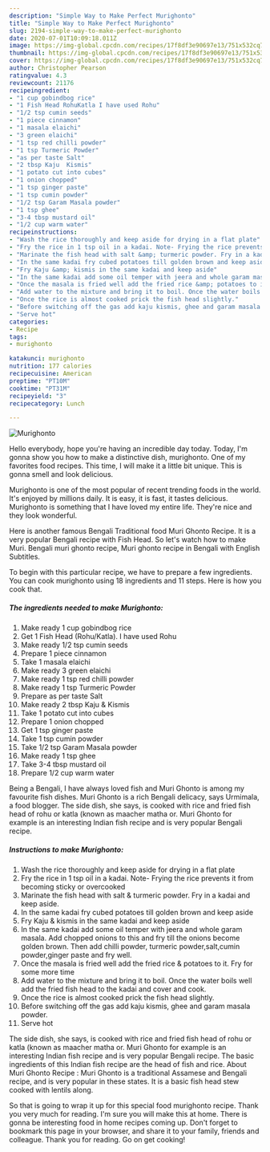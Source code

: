 ```yaml
---
description: "Simple Way to Make Perfect Murighonto"
title: "Simple Way to Make Perfect Murighonto"
slug: 2194-simple-way-to-make-perfect-murighonto
date: 2020-07-01T10:09:18.011Z
image: https://img-global.cpcdn.com/recipes/17f8df3e90697e13/751x532cq70/murighonto-recipe-main-photo.jpg
thumbnail: https://img-global.cpcdn.com/recipes/17f8df3e90697e13/751x532cq70/murighonto-recipe-main-photo.jpg
cover: https://img-global.cpcdn.com/recipes/17f8df3e90697e13/751x532cq70/murighonto-recipe-main-photo.jpg
author: Christopher Pearson
ratingvalue: 4.3
reviewcount: 21176
recipeingredient:
- "1 cup gobindbog rice"
- "1 Fish Head RohuKatla I have used Rohu"
- "1/2 tsp cumin seeds"
- "1 piece cinnamon"
- "1 masala elaichi"
- "3 green elaichi"
- "1 tsp red chilli powder"
- "1 tsp Turmeric Powder"
- "as per taste Salt"
- "2 tbsp Kaju  Kismis"
- "1 potato cut into cubes"
- "1 onion chopped"
- "1 tsp ginger paste"
- "1 tsp cumin powder"
- "1/2 tsp Garam Masala powder"
- "1 tsp ghee"
- "3-4 tbsp mustard oil"
- "1/2 cup warm water"
recipeinstructions:
- "Wash the rice thoroughly and keep aside for drying in a flat plate"
- "Fry the rice in 1 tsp oil in a kadai. Note- Frying the rice prevents it from becoming sticky or overcooked"
- "Marinate the fish head with salt &amp; turmeric powder. Fry in a kadai and keep aside."
- "In the same kadai fry cubed potatoes till golden brown and keep aside"
- "Fry Kaju &amp; kismis in the same kadai and keep aside"
- "In the same kadai add some oil temper with jeera and whole garam masala. Add chopped onions to this and fry till the onions become golden brown. Then add chilli powder, turmeric powder,salt,cumin powder,ginger paste and fry well."
- "Once the masala is fried well add the fried rice &amp; potatoes to it. Fry for some more time"
- "Add water to the mixture and bring it to boil. Once the water boils well add the fried fish head to the kadai and cover and cook."
- "Once the rice is almost cooked prick the fish head slightly."
- "Before switching off the gas add kaju kismis, ghee and garam masala powder."
- "Serve hot"
categories:
- Recipe
tags:
- murighonto

katakunci: murighonto 
nutrition: 177 calories
recipecuisine: American
preptime: "PT10M"
cooktime: "PT31M"
recipeyield: "3"
recipecategory: Lunch

---
```



![Murighonto](https://img-global.cpcdn.com/recipes/17f8df3e90697e13/751x532cq70/murighonto-recipe-main-photo.jpg)

Hello everybody, hope you're having an incredible day today. Today, I'm gonna show you how to make a distinctive dish, murighonto. One of my favorites food recipes. This time, I will make it a little bit unique. This is gonna smell and look delicious.

Murighonto is one of the most popular of recent trending foods in the world. It's enjoyed by millions daily. It is easy, it is fast, it tastes delicious. Murighonto is something that I have loved my entire life. They're nice and they look wonderful.

Here is another famous Bengali Traditional food Muri Ghonto Recipe. It is a very popular Bengali recipe with Fish Head. So let&#39;s watch how to make Muri. Bengali muri ghonto recipe, Muri ghonto recipe in Bengali with English Subtitles.


To begin with this particular recipe, we have to prepare a few ingredients. You can cook murighonto using 18 ingredients and 11 steps. Here is how you cook that.

<!--inarticleads1-->

##### The ingredients needed to make Murighonto:

1. Make ready 1 cup gobindbog rice
1. Get 1 Fish Head (Rohu/Katla). I have used Rohu
1. Make ready 1/2 tsp cumin seeds
1. Prepare 1 piece cinnamon
1. Take 1 masala elaichi
1. Make ready 3 green elaichi
1. Make ready 1 tsp red chilli powder
1. Make ready 1 tsp Turmeric Powder
1. Prepare as per taste Salt
1. Make ready 2 tbsp Kaju &amp; Kismis
1. Take 1 potato cut into cubes
1. Prepare 1 onion chopped
1. Get 1 tsp ginger paste
1. Take 1 tsp cumin powder
1. Take 1/2 tsp Garam Masala powder
1. Make ready 1 tsp ghee
1. Take 3-4 tbsp mustard oil
1. Prepare 1/2 cup warm water


Being a Bengali, I have always loved fish and Muri Ghonto is among my favourite fish dishes. Muri Ghonto is a rich Bengali delicacy, says Urmimala, a food blogger. The side dish, she says, is cooked with rice and fried fish head of rohu or katla (known as maacher matha or. Muri Ghonto for example is an interesting Indian fish recipe and is very popular Bengali recipe. 

<!--inarticleads2-->

##### Instructions to make Murighonto:

1. Wash the rice thoroughly and keep aside for drying in a flat plate
1. Fry the rice in 1 tsp oil in a kadai. Note- Frying the rice prevents it from becoming sticky or overcooked
1. Marinate the fish head with salt &amp; turmeric powder. Fry in a kadai and keep aside.
1. In the same kadai fry cubed potatoes till golden brown and keep aside
1. Fry Kaju &amp; kismis in the same kadai and keep aside
1. In the same kadai add some oil temper with jeera and whole garam masala. Add chopped onions to this and fry till the onions become golden brown. Then add chilli powder, turmeric powder,salt,cumin powder,ginger paste and fry well.
1. Once the masala is fried well add the fried rice &amp; potatoes to it. Fry for some more time
1. Add water to the mixture and bring it to boil. Once the water boils well add the fried fish head to the kadai and cover and cook.
1. Once the rice is almost cooked prick the fish head slightly.
1. Before switching off the gas add kaju kismis, ghee and garam masala powder.
1. Serve hot


The side dish, she says, is cooked with rice and fried fish head of rohu or katla (known as maacher matha or. Muri Ghonto for example is an interesting Indian fish recipe and is very popular Bengali recipe. The basic ingredients of this Indian fish recipe are the head of fish and rice. About Muri Ghonto Recipe : Muri Ghonto is a traditional Assamese and Bengali recipe, and is very popular in these states. It is a basic fish head stew cooked with lentils along. 

So that is going to wrap it up for this special food murighonto recipe. Thank you very much for reading. I'm sure you will make this at home. There is gonna be interesting food in home recipes coming up. Don't forget to bookmark this page in your browser, and share it to your family, friends and colleague. Thank you for reading. Go on get cooking!

